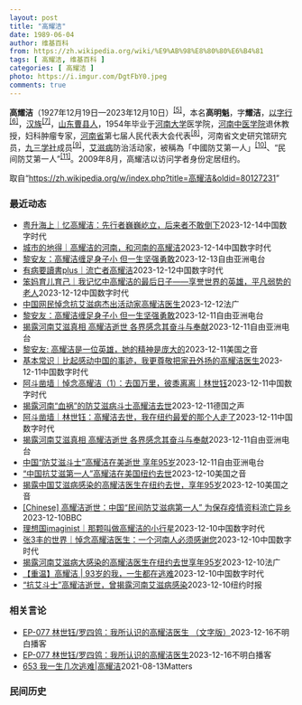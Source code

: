 ```yaml
---
layout: post
title: "高耀洁"
date: 1989-06-04
author: 维基百科
from: https://zh.wikipedia.org/wiki/%E9%AB%98%E8%80%80%E6%B4%81
tags: [ 高耀洁, 维基百科 ]
categories: [ 高耀洁 ]
photo: https://i.imgur.com/DgtFbY0.jpeg
comments: true
---
```

<div class="mw-content-ltr mw-parser-output" lang="zh" dir="ltr">

<div id="noteTA-2e1990e3" class="noteTA"><div class="noteTA-local"><div data-noteta-code="zh-hans:采血; zh-hant:採血;"></div><div data-noteta-code="zh-hans:脏病; zh-hant:髒病;"></div><div data-noteta-code="zh-hans:防艾; zh-hant:防愛;"></div><div data-noteta-code="zh-hans:献血; zh-hant:捐血;"></div></div></div>

<p><b>高耀洁</b>（1927年12月19日—2023年12月10日）<sup id="cite_ref-:0_5-0" class="reference"><a href="#cite_note-:0-5">[5]</a></sup>，本名<b>高明魁</b>，字<b>耀洁</b>，<a href="/wiki/%E4%BB%A5%E5%AD%97%E8%A1%8C" class="mw-redirect" title="以字行">以字行</a><sup id="cite_ref-6" class="reference"><a href="#cite_note-6">[6]</a></sup>，<a href="/wiki/%E6%B1%89%E6%97%8F" title="汉族">汉族</a><sup id="cite_ref-7" class="reference"><a href="#cite_note-7">[7]</a></sup>，<a href="/wiki/%E5%B1%B1%E4%B8%9C" class="mw-redirect" title="山东">山东</a><a href="/wiki/%E6%9B%B9%E5%8E%BF" title="曹县">曹县人</a>，1954年毕业于<a href="/wiki/%E6%B2%B3%E5%8D%97%E5%A4%A7%E5%AD%A6" title="河南大学">河南大学</a>医学院，<a href="/wiki/%E6%B2%B3%E5%8D%97%E4%B8%AD%E5%8C%BB%E5%AD%A6%E9%99%A2" class="mw-redirect" title="河南中医学院">河南中医学院</a>退休教授，妇科肿瘤专家，<a href="/wiki/%E6%B2%B3%E5%8D%97%E7%9C%81" title="河南省">河南省</a>第七届人民代表大会代表<sup id="cite_ref-8" class="reference"><a href="#cite_note-8">[8]</a></sup>，河南省文史研究馆研究员，<a href="/wiki/%E4%B9%9D%E4%B8%89%E5%AD%A6%E7%A4%BE" title="九三学社">九三学社</a>成员<sup id="cite_ref-9" class="reference"><a href="#cite_note-9">[9]</a></sup>，<a href="/wiki/%E8%89%BE%E6%BB%8B%E7%97%85" title="艾滋病">艾滋病</a>防治活动家，被稱為「中國防艾第一人」<sup id="cite_ref-10" class="reference"><a href="#cite_note-10">[10]</a></sup>、“民间防艾第一人”<sup id="cite_ref-11" class="reference"><a href="#cite_note-11">[11]</a></sup>。2009年8月，高耀洁以访问学者身份定居纽约。
</p>
<meta property="mw:PageProp/toc">
</div><!--esi <esi:include src="/esitest-fa8a495983347898/content" /> --><noscript><img src="https://login.wikimedia.org/wiki/Special:CentralAutoLogin/start?type=1x1" alt="" width="1" height="1" style="border: none; position: absolute;"></noscript>
<div class="printfooter" data-nosnippet="">取自“<a dir="ltr" href="https://zh.wikipedia.org/w/index.php?title=高耀洁&amp;oldid=80127231">https://zh.wikipedia.org/w/index.php?title=高耀洁&amp;oldid=80127231</a>”</div><div id="recent-news"><h3>最近动态</h3><ul><li><a href="https://nodebe4.github.io/waimei/2023-12-14/%E7%B2%A4%E5%8D%87%E6%B5%B7%E4%B8%8A-%E5%BF%86%E9%AB%98%E8%80%80%E6%B4%81-%E5%85%88%E8%A1%8C%E8%80%85%E5%B7%8D%E5%B7%8D%E5%B1%B9%E7%AB%8B-%E5%90%8E%E6%9D%A5%E8%80%85%E4%B8%8D%E6%95%A2%E5%80%92%E4%B8%8B" title="粤升海上｜忆高耀洁：先行者巍巍屹立，后来者不敢倒下—— CDT 档案卡 标题：忆高耀洁：先行者巍巍屹立，后来者不敢倒下作者：刘倩发表日期：2023.12.14来源：粤升海上主题归类：高耀洁CDS...">粤升海上｜忆高耀洁：先行者巍巍屹立，后来者不敢倒下</a><time>2023-12-14</time><a class="tag">中国数字时代</a></li>
<li><a href="https://nodebe4.github.io/waimei/2023-12-14/%E5%9F%8E%E5%B8%82%E7%9A%84%E5%9C%B0%E5%BE%97-%E9%AB%98%E8%80%80%E6%B4%81%E7%9A%84%E6%B2%B3%E5%8D%97-%E5%92%8C%E6%B2%B3%E5%8D%97%E7%9A%84%E9%AB%98%E8%80%80%E6%B4%81" title="城市的地得｜高耀洁的河南，和河南的高耀洁—— CDT 档案卡 标题：高耀洁的河南，和河南的高耀洁作者：张3丰发表日期：2023.12.13来源：微信公众号“城市的地得”主题归类：高耀洁CDS收藏...">城市的地得｜高耀洁的河南，和河南的高耀洁</a><time>2023-12-14</time><a class="tag">中国数字时代</a></li>
<li><a href="https://nodebe4.github.io/waimei/2023-12-13/%E9%BB%8E%E5%AE%89%E5%8F%8B-%E9%AB%98%E8%80%80%E6%B4%81%E7%BC%A0%E8%B6%B3%E8%BA%AB%E5%AD%90%E5%B0%8F-%E4%BD%86%E4%B8%80%E7%94%9F%E5%9D%9A%E5%BC%BA%E5%8B%87%E6%95%A2" title="黎安友：高耀洁缠足身子小 但一生坚强勇敢—— 中国医生高耀洁 网络截图 曾率先揭露中国河南农村地区卖血、献血及采血管理不善，而导致艾滋病蔓延的高耀洁医生，于12月10日在美国纽约的家中辞世，享年...">黎安友：高耀洁缠足身子小 但一生坚强勇敢</a><time>2023-12-13</time><a class="tag">自由亚洲电台</a></li>
<li><a href="https://nodebe4.github.io/waimei/2023-12-12/%E6%9C%89%E7%97%85%E8%A6%81%E8%AE%80%E6%9B%B8plus-%E6%B5%81%E4%BA%A1%E8%80%85%E9%AB%98%E8%80%80%E6%B4%81" title="有病要讀書plus｜流亡者高耀洁—— 昨天刷到高耀洁在美去世，勾起了我许多回忆，重新翻着硬盘里的资料文件，几度哽咽。 CDT 档案卡 标题：流亡者高耀洁作者： 仙桃爸发表日期：2023.12.1...">有病要讀書plus｜流亡者高耀洁</a><time>2023-12-12</time><a class="tag">中国数字时代</a></li>
<li><a href="https://nodebe4.github.io/waimei/2023-12-12/%E7%AC%A8%E5%A6%88%E8%82%B2%E5%84%BF%E8%82%B2%E5%B7%B1-%E6%88%91%E8%AE%B0%E5%BF%86%E4%B8%AD%E9%AB%98%E8%80%80%E6%B4%81%E7%9A%84%E6%9C%80%E5%90%8E%E6%97%A5%E5%AD%90-%E4%BA%AB%E8%AA%89%E4%B8%96%E7%95%8C%E7%9A%84%E8%8B%B1%E9%9B%84-%E5%B9%B3%E5%87%A1%E5%BC%B1%E5%8A%BF%E7%9A%84%E8%80%81%E4%BA%BA" title="笨妈育儿育己｜我记忆中高耀洁的最后日子——享誉世界的英雄，平凡弱势的老人—— 本文首发于歪脑传媒，全部图片来自于网络。 2016年，高耀洁在纽约曼哈顿的公寓。GEORGE ETHEREDGE F...">笨妈育儿育己｜我记忆中高耀洁的最后日子——享誉世界的英雄，平凡弱势的老人</a><time>2023-12-12</time><a class="tag">中国数字时代</a></li>
<li><a href="https://nodebe4.github.io/waimei/2023-12-12/%E4%B8%AD%E5%9B%BD%E7%BD%91%E6%B0%91%E6%82%BC%E5%BF%B5%E6%8A%97%E8%89%BE%E6%BB%8B%E7%97%85%E6%9D%B0%E5%87%BA%E6%B4%BB%E5%8A%A8%E5%AE%B6%E9%AB%98%E8%80%80%E6%B4%81%E5%8C%BB%E7%94%9F" title="中国网民悼念抗艾滋病杰出活动家高耀洁医生—— 12/12/2023 - 18:10 流亡美国的中国抗艾滋病杰出活动家高耀洁医生在纽约去世的消息引发中国网民悼念。 法新社发自北京的报道，周二，许多...">中国网民悼念抗艾滋病杰出活动家高耀洁医生</a><time>2023-12-12</time><a class="tag">法广</a></li>
<li><a href="https://nodebe4.github.io/waimei/2023-12-11/%E9%BB%8E%E5%AE%89%E5%8F%8B-%E9%AB%98%E8%80%80%E6%B4%81%E7%BC%A0%E8%B6%B3%E8%BA%AB%E5%AD%90%E5%B0%8F-%E4%BD%86%E4%B8%80%E7%94%9F%E5%9D%9A%E5%BC%BA%E5%8B%87%E6%95%A2" title="黎安友：高耀洁缠足身子小 但一生坚强勇敢—— 中国医生高耀洁 网络截图 曾率先揭露中国河南农村地区卖血、献血及采血管理不善，而导致艾滋病蔓延的高耀洁医生，于12月10日在美国纽约的家中辞世，享年...">黎安友：高耀洁缠足身子小 但一生坚强勇敢</a><time>2023-12-11</time><a class="tag">自由亚洲电台</a></li>
<li><a href="https://nodebe4.github.io/waimei/2023-12-11/%E6%8F%AD%E9%9C%B2%E6%B2%B3%E5%8D%97%E8%89%BE%E6%BB%8B%E7%9C%9F%E7%9B%B8-%E9%AB%98%E8%80%80%E6%B4%81%E9%80%9D%E4%B8%96-%E5%90%84%E7%95%8C%E6%84%9F%E5%BF%B5%E5%85%B6%E5%A5%8B%E6%96%97%E4%B8%8E%E5%A5%89%E7%8C%AE" title="揭露河南艾滋真相 高耀洁逝世 各界感念其奋斗与奉献—— 高耀洁医师12月10日在纽约过世。 Photo: RFA 流亡异乡的&quot;民间防艾滋病第一人&quot;高耀洁医生当地时间12月10...">揭露河南艾滋真相 高耀洁逝世 各界感念其奋斗与奉献</a><time>2023-12-11</time><a class="tag">自由亚洲电台</a></li>
<li><a href="https://nodebe4.github.io/waimei/2023-12-11/%E9%BB%8E%E5%AE%89%E5%8F%8B-%E9%AB%98%E8%80%80%E6%B4%81%E6%98%AF%E4%B8%80%E4%BD%8D%E8%8B%B1%E9%9B%84-%E5%A5%B9%E7%9A%84%E7%B2%BE%E7%A5%9E%E6%98%AF%E5%BA%9E%E5%A4%A7%E7%9A%84" title="黎安友: 高耀洁是一位英雄，她的精神是庞大的—— Mon, 11 Dec 2023 21:16:34 GMT 资料照片: 2007年2月22日艾滋病活动家高耀洁在北京接受采访时展示她写的有关中国...">黎安友: 高耀洁是一位英雄，她的精神是庞大的</a><time>2023-12-11</time><a class="tag">美国之音</a></li>
<li><a href="https://nodebe4.github.io/waimei/2023-12-11/%E5%9F%BA%E6%9C%AC%E5%B8%B8%E8%AF%86-%E6%AF%94%E8%B5%B7%E6%84%9F%E5%8A%A8%E4%B8%AD%E5%9B%BD%E7%9A%84%E4%BA%8B%E8%BF%B9-%E6%88%91%E6%9B%B4%E5%B0%8A%E6%95%AC%E6%8A%8A%E5%AE%B6%E4%B8%91%E5%A4%96%E6%89%AC%E7%9A%84%E9%AB%98%E8%80%80%E6%B4%81%E5%8C%BB%E7%94%9F" title="基本常识｜比起感动中国的事迹，我更尊敬把家丑外扬的高耀洁医生——">基本常识｜比起感动中国的事迹，我更尊敬把家丑外扬的高耀洁医生</a><time>2023-12-11</time><a class="tag">中国数字时代</a></li>
<li><a href="https://nodebe4.github.io/waimei/2023-12-11/%E9%98%BF%E6%96%97%E5%87%BF%E5%A2%99-%E6%82%BC%E5%BF%B5%E9%AB%98%E8%80%80%E6%B4%81-1-%E5%8E%BB%E5%9B%BD%E4%B8%87%E9%87%8C-%E5%BD%BC%E9%BB%8D%E7%A6%BB%E7%A6%BB-%E6%9E%97%E4%B8%96%E9%92%B0" title="阿斗凿墙｜悼念高耀洁（1）：去国万里，彼黍离离｜林世钰——">阿斗凿墙｜悼念高耀洁（1）：去国万里，彼黍离离｜林世钰</a><time>2023-12-11</time><a class="tag">中国数字时代</a></li>
<li><a href="https://nodebe4.github.io/waimei/2023-12-11/%E6%8F%AD%E9%9C%B2%E6%B2%B3%E5%8D%97-%E8%A1%80%E7%A5%B8-%E7%9A%84%E9%98%B2%E8%89%BE%E6%BB%8B%E7%97%85%E6%96%97%E5%A3%AB%E9%AB%98%E8%80%80%E6%B4%81%E5%8E%BB%E4%B8%96" title="揭露河南“血祸”的防艾滋病斗士高耀洁去世—— 2023-12-11T12:42:08.548Z 被誉为中国民间防艾滋病第一人的高耀洁医生于2023年12月10日在纽约逝世 （德国之声中文网）&amp;q...">揭露河南“血祸”的防艾滋病斗士高耀洁去世</a><time>2023-12-11</time><a class="tag">德国之声</a></li>
<li><a href="https://nodebe4.github.io/waimei/2023-12-11/%E9%98%BF%E6%96%97%E5%87%BF%E5%A2%99-%E6%9E%97%E4%B8%96%E9%92%B0-%E9%AB%98%E8%80%80%E6%B4%81%E5%8E%BB%E4%B8%96-%E6%88%91%E5%9C%A8%E7%BA%BD%E7%BA%A6%E6%9C%80%E7%88%B1%E7%9A%84%E9%82%A3%E4%B8%AA%E4%BA%BA%E8%B5%B0%E4%BA%86" title="阿斗凿墙｜林世钰：高耀洁去世，我在纽约最爱的那个人走了——">阿斗凿墙｜林世钰：高耀洁去世，我在纽约最爱的那个人走了</a><time>2023-12-11</time><a class="tag">中国数字时代</a></li>
<li><a href="https://nodebe4.github.io/waimei/2023-12-11/%E6%8F%AD%E9%9C%B2%E6%B2%B3%E5%8D%97%E8%89%BE%E6%BB%8B%E7%9C%9F%E7%9B%B8-%E9%AB%98%E8%80%80%E6%B4%81%E9%80%9D%E4%B8%96-%E5%90%84%E7%95%8C%E6%84%9F%E5%BF%B5%E5%85%B6%E5%A5%8B%E6%96%97%E4%B8%8E%E5%A5%89%E7%8C%AE" title="揭露河南艾滋真相 高耀洁逝世 各界感念其奋斗与奉献—— 高耀洁医师12月10日在纽约过世。 路透资料照。 流亡异乡的“民间防艾滋病第一人”高耀洁医生，当地时间12月10日在美国纽约的住所去世，享...">揭露河南艾滋真相 高耀洁逝世 各界感念其奋斗与奉献</a><time>2023-12-11</time><a class="tag">自由亚洲电台</a></li>
<li><a href="https://nodebe4.github.io/waimei/2023-12-11/%E4%B8%AD%E5%9B%BD-%E9%98%B2%E8%89%BE%E6%BB%8B%E6%96%97%E5%A3%AB-%E9%AB%98%E8%80%80%E6%B4%81%E5%9C%A8%E7%BE%8E%E9%80%9D%E4%B8%96-%E4%BA%AB%E5%B9%B495%E5%B2%81" title="中国“防艾滋斗士”高耀洁在美逝世 享年95岁—— 高耀洁因揭发中国河南省非法卖血导致艾滋病泛滥的真相，曾获得多个国际妇女及人权组织奖项。 变态辣椒制图 据美国《纽约时报》12月10日报道，被誉为...">中国“防艾滋斗士”高耀洁在美逝世 享年95岁</a><time>2023-12-11</time><a class="tag">自由亚洲电台</a></li>
<li><a href="https://nodebe4.github.io/waimei/2023-12-10/%E4%B8%AD%E5%9B%BD%E6%8A%97%E8%89%BE%E6%BB%8B%E7%AC%AC%E4%B8%80%E4%BA%BA-%E9%AB%98%E8%80%80%E6%B4%81%E5%9C%A8%E7%BE%8E%E5%9B%BD%E7%BA%BD%E7%BA%A6%E5%8E%BB%E4%B8%96" title="“中国抗艾滋第一人”高耀洁在美国纽约去世—— Mon, 11 Dec 2023 05:46:06 GMT 资料照：中国著名艾滋病维权人士高耀洁（左）2009年12月在美国国会作证。 曾揭露中国当...">“中国抗艾滋第一人”高耀洁在美国纽约去世</a><time>2023-12-10</time><a class="tag">美国之音</a></li>
<li><a href="https://nodebe4.github.io/waimei/2023-12-10/%E6%8F%AD%E9%9C%B2%E4%B8%AD%E5%9B%BD%E8%89%BE%E6%BB%8B%E7%97%85%E6%84%9F%E6%9F%93%E7%9A%84%E9%AB%98%E8%80%80%E6%B4%81%E5%8C%BB%E7%94%9F%E5%9C%A8%E7%BA%BD%E7%BA%A6%E5%8E%BB%E4%B8%96-%E4%BA%AB%E5%B9%B495%E5%B2%81" title="揭露中国艾滋病感染的高耀洁医生在纽约去世，享年95岁—— Mon, 11 Dec 2023 03:02:59 GMT 资料照片：高耀洁医生。她是揭露河南艾滋病大规模感染的斗士，多次获得国际妇女及...">揭露中国艾滋病感染的高耀洁医生在纽约去世，享年95岁</a><time>2023-12-10</time><a class="tag">美国之音</a></li>
<li><a href="https://nodebe4.github.io/waimei/2023-12-10/Chinese-%E9%AB%98%E8%80%80%E6%B4%81%E9%80%9D%E4%B8%96-%E4%B8%AD%E5%9B%BD-%E6%B0%91%E9%97%B4%E9%98%B2%E8%89%BE%E6%BB%8B%E7%97%85%E7%AC%AC%E4%B8%80%E4%BA%BA-%E4%B8%BA%E4%BF%9D%E5%AD%98%E7%96%AB%E6%83%85%E8%B5%84%E6%96%99%E6%B5%81%E4%BA%A1%E5%BC%82%E4%B9%A1" title="[Chinese] 高耀洁逝世：中国“民间防艾滋病第一人” 为保存疫情资料流亡异乡—— 高耀洁逝世：中国“民间防艾滋病第一人” 为保存疫情资料流亡异乡 54 分钟前 图像来源，Getty Ima...">[Chinese] 高耀洁逝世：中国“民间防艾滋病第一人” 为保存疫情资料流亡异乡</a><time>2023-12-10</time><a class="tag">BBC</a></li>
<li><a href="https://nodebe4.github.io/waimei/2023-12-10/%E7%90%86%E6%83%B3%E5%9B%BDimaginist-%E9%82%A3%E9%A2%97%E5%8F%AB%E5%81%9A%E9%AB%98%E8%80%80%E6%B4%81%E7%9A%84%E5%B0%8F%E8%A1%8C%E6%98%9F" title="理想国imaginist｜那颗叫做高耀洁的小行星——">理想国imaginist｜那颗叫做高耀洁的小行星</a><time>2023-12-10</time><a class="tag">中国数字时代</a></li>
<li><a href="https://nodebe4.github.io/waimei/2023-12-10/%E5%BC%A03%E4%B8%B0%E7%9A%84%E4%B8%96%E7%95%8C-%E6%82%BC%E5%BF%B5%E9%AB%98%E8%80%80%E6%B4%81%E5%8C%BB%E7%94%9F-%E4%B8%80%E4%B8%AA%E6%B2%B3%E5%8D%97%E4%BA%BA%E5%BF%85%E9%A1%BB%E6%84%9F%E8%B0%A2%E6%82%A8" title="张3丰的世界｜悼念高耀洁医生：一个河南人必须感谢您——">张3丰的世界｜悼念高耀洁医生：一个河南人必须感谢您</a><time>2023-12-10</time><a class="tag">中国数字时代</a></li>
<li><a href="https://nodebe4.github.io/waimei/2023-12-10/%E6%8F%AD%E9%9C%B2%E6%B2%B3%E5%8D%97%E8%89%BE%E6%BB%8B%E7%97%85%E5%A4%A7%E6%84%9F%E6%9F%93%E7%9A%84%E9%AB%98%E8%80%80%E6%B4%81%E5%8C%BB%E7%94%9F%E5%9C%A8%E7%BA%BD%E7%BA%A6%E5%8E%BB%E4%B8%96%E4%BA%AB%E5%B9%B495%E5%B2%81" title="揭露河南艾滋病大感染的高耀洁医生在纽约去世享年95岁—— 10/12/2023 - 22:39 来自海外民运人士周峰锁的消息说：揭露河南艾滋病大规模感染的高耀洁医生在纽约曼哈顿寓所去世，享年95...">揭露河南艾滋病大感染的高耀洁医生在纽约去世享年95岁</a><time>2023-12-10</time><a class="tag">法广</a></li>
<li><a href="https://nodebe4.github.io/waimei/2023-12-10/%E9%87%8D%E6%B8%A9-%E9%AB%98%E8%80%80%E6%B4%81-93%E5%B2%81%E7%9A%84%E6%88%91-%E4%B8%80%E7%94%9F%E9%83%BD%E5%9C%A8%E9%80%83%E9%9A%BE" title="【重温】高耀洁 | 93岁的我，一生都在逃难——到了八十二岁，为了说出中国艾滋病真相，我被迫离开自己的国家，孤身寄居美国纽约十多年。时下又遇到“新冠肺炎”疫情爆发，美国是全世界新冠肺炎重疫区，本...">【重温】高耀洁 | 93岁的我，一生都在逃难</a><time>2023-12-10</time><a class="tag">中国数字时代</a></li>
<li><a href="https://nodebe4.github.io/waimei/2023-12-10/%E6%8A%97%E8%89%BE%E6%96%97%E5%A3%AB-%E9%AB%98%E8%80%80%E6%B4%81%E9%80%9D%E4%B8%96-%E6%9B%BE%E6%8F%AD%E9%9C%B2%E6%B2%B3%E5%8D%97%E8%89%BE%E6%BB%8B%E7%97%85%E6%84%9F%E6%9F%93" title="“抗艾斗士”高耀洁逝世，曾揭露河南艾滋病感染—— 2006年，高耀洁在上海举办的艾滋病巡回讲座期间与学生交谈。 Mark Ralston/Agence France-Presse — Getty...">“抗艾斗士”高耀洁逝世，曾揭露河南艾滋病感染</a><time>2023-12-10</time><a class="tag">纽约时报</a></li>
</ul></div><div id="open-opinion"><h3>相关言论</h3><ul><li><a href="https://nodebe4.github.io/opinion/2023-12-16/EP-077-%E6%9E%97%E4%B8%96%E9%92%B0-%E7%BD%97%E5%9B%9B%E9%B8%B0-%E6%88%91%E6%89%80%E8%AE%A4%E8%AF%86%E7%9A%84%E9%AB%98%E8%80%80%E6%B4%81%E5%8C%BB%E7%94%9F-%E6%96%87%E5%AD%97%E7%89%88/" title="不明白播客">EP-077 林世钰/罗四鸰：我所认识的高耀洁医生 （文字版）</a><time>2023-12-16</time><a class="tag">不明白播客</a></li>
<li><a href="https://nodebe4.github.io/opinion/2023-12-16/EP-077-%E6%9E%97%E4%B8%96%E9%92%B0-%E7%BD%97%E5%9B%9B%E9%B8%B0-%E6%88%91%E6%89%80%E8%AE%A4%E8%AF%86%E7%9A%84%E9%AB%98%E8%80%80%E6%B4%81%E5%8C%BB%E7%94%9F/" title="不明白播客">EP-077 林世钰/罗四鸰：我所认识的高耀洁医生</a><time>2023-12-16</time><a class="tag">不明白播客</a></li>
<li><a href="https://nodebe4.github.io/opinion/2021-08-13/653-%E6%88%91%E4%B8%80%E7%94%9F%E5%87%A0%E6%AC%A1%E9%80%83%E9%9A%BE-%E9%AB%98%E8%80%80%E6%B4%81/" title="野兽爱智慧">653 我一生几次逃难|高耀洁</a><time>2021-08-13</time><a class="tag">Matters</a></li>
</ul></div><div id="mjls-record"><h3>民间历史</h3><ul></ul></div>